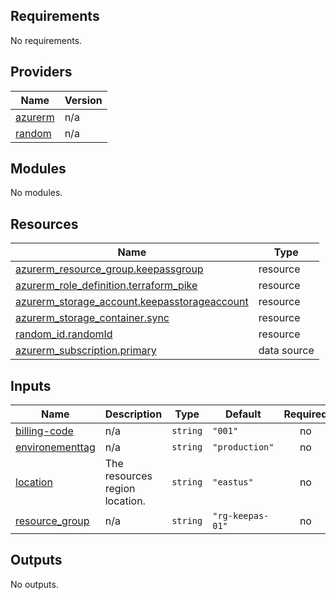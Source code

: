<!-- BEGIN_TF_DOCS -->
## Requirements

No requirements.

## Providers

| Name | Version |
|------|---------|
| <a name="provider_azurerm"></a> [azurerm](#provider\_azurerm) | n/a |
| <a name="provider_random"></a> [random](#provider\_random) | n/a |

## Modules

No modules.

## Resources

| Name | Type |
|------|------|
| [azurerm_resource_group.keepassgroup](https://registry.terraform.io/providers/hashicorp/azurerm/latest/docs/resources/resource_group) | resource |
| [azurerm_role_definition.terraform_pike](https://registry.terraform.io/providers/hashicorp/azurerm/latest/docs/resources/role_definition) | resource |
| [azurerm_storage_account.keepasstorageaccount](https://registry.terraform.io/providers/hashicorp/azurerm/latest/docs/resources/storage_account) | resource |
| [azurerm_storage_container.sync](https://registry.terraform.io/providers/hashicorp/azurerm/latest/docs/resources/storage_container) | resource |
| [random_id.randomId](https://registry.terraform.io/providers/hashicorp/random/latest/docs/resources/id) | resource |
| [azurerm_subscription.primary](https://registry.terraform.io/providers/hashicorp/azurerm/latest/docs/data-sources/subscription) | data source |

## Inputs

| Name | Description | Type | Default | Required |
|------|-------------|------|---------|:--------:|
| <a name="input_billing-code"></a> [billing-code](#input\_billing-code) | n/a | `string` | `"001"` | no |
| <a name="input_environementtag"></a> [environementtag](#input\_environementtag) | n/a | `string` | `"production"` | no |
| <a name="input_location"></a> [location](#input\_location) | The resources region location. | `string` | `"eastus"` | no |
| <a name="input_resource_group"></a> [resource\_group](#input\_resource\_group) | n/a | `string` | `"rg-keepas-01"` | no |

## Outputs

No outputs.
<!-- END_TF_DOCS -->